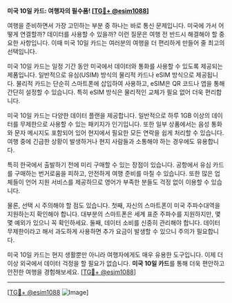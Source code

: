 **미국 10일 카드: 여행자의 필수품! [[TG💪+ @esim1088](https://t.me/s/esim1088)]**

여행을 준비하면서 가장 고민하는 부분 중 하나는 바로 통신 문제입니다. 미국에 가서 어떻게 연결할까? 데이터를 사용할 수 있을까? 이런 질문은 여행 전 반드시 해결해야 할 중요한 사항입니다. 이때 미국 10일 카드는 여러분의 여행을 더 편리하게 만들어 줄 최고의 선택입니다.

미국 10일 카드는 일정 기간 동안 미국에서 데이터와 통화를 사용할 수 있도록 제공되는 제품입니다. 일반적으로 유심(USIM) 방식의 물리적 카드나 eSIM 방식으로 제공됩니다. 물리적 카드는 단순히 스마트폰에 삽입하여 사용하고, eSIM은 QR 코드나 앱을 통해 간단히 설정할 수 있습니다. 특히 eSIM 방식은 물리적인 교체가 필요 없어 더욱 편리합니다.

미국 10일 카드는 다양한 데이터 플랜을 제공합니다. 일반적으로 하루 1GB 이상의 데이터를 무제한으로 사용할 수 있는 패키지가 인기입니다. 또한 일부 상품에서는 음성 통화와 문자 메시지도 포함되어 있어 현지에서 필요한 모든 연락을 쉽게 처리할 수 있습니다. 여행 중에 긴급한 상황이 발생하거나 현지 사람들과 소통해야 하는 경우에도 유용합니다.

특히 한국에서 출발하기 전에 미리 구매할 수 있는 장점이 있습니다. 공항에서 유심 카드를 구매하는 번거로움을 피하고, 안전하게 여행 준비를 마칠 수 있습니다. 또한 많은 업체들이 언어 지원 서비스를 제공하므로 영어가 부족한 분들도 걱정 없이 이용할 수 있습니다.

물론, 선택 시 주의해야 할 점도 있습니다. 첫째, 자신의 스마트폰이 미국 주파수대역을 지원하는지 확인해야 합니다. 대부분의 스마트폰은 세계 표준 주파수를 지원하지만, 몇몇 예외가 있으니 꼭 확인하세요. 둘째, 데이터 소비를 신중히 관리해야 합니다. 데이터 무제한이라고 해서 과도하게 사용하면 추가 요금이 발생할 수 있으니 주의가 필요합니다.

미국 10일 카드는 현지 생활뿐만 아니라 여행자에게도 매우 유용한 도구입니다. 이제 더 이상 외국에서 데이터 걱정을 할 필요가 없습니다. **미국 10일 카드**를 통해 더욱 편안하고 안전한 여행을 경험해보세요. [[TG💪+ @esim1088](https://t.me/s/esim1088)]

---

[[TG💪+ @esim1088](https://t.me/s/esim1088) ![Image](https://i.postimg.cc/Y0z9fWf4/image.png)]